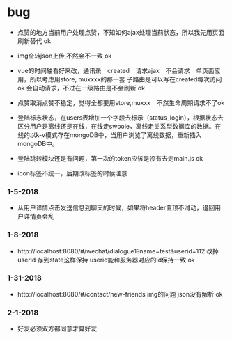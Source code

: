 # bug

* 点赞的地方当前用户处理点赞，不知如何ajax处理当前状态，所以我先用页面刷新替代 ok
* img全转json上传,不然会不一致 ok
* vue的时间轴看好来改，通讯录　created　请求ajax　不会请求　单页面应用，所以考虑用store, muxxxx的那一套 子路由是可以写在created每次访问 ok
会自动请求，不过在一级路由是不会刷新 ok
* 点赞取消点赞不稳定，觉得全都要用store,muxxx　不然生命周期请求不了ok


* 登陆标志状态，在users表增加一个字段去标示（status_login），根据状态去区分用户是离线还是在线，在线走swoole，离线走关系型数据库的数据。在线的以k-v模式存在mongoDB中，当用户浏览了离线数据，重新插入mongoDB中。
* 登陆跳转模块还是有问题，第一次的token应该是没有去走main.js ok
* icon标签不统一，后期改标签的时候注意



### 1-5-2018
* 从用户详情点击发送信息到聊天的时候，如果将header置顶不滑动，退回用户详情页会乱

### 1-8-2018
* http://localhost:8080/#/wechat/dialogue1?name=test&userid=112 改掉userid 存到state这样保持 userid能和服务器对应的id保持一致 ok

### 1-31-2018
* http://localhost:8080/#/contact/new-friends img的问题 json没有解析 ok

### 2-1-2018
* 好友必须双方都同意才算好友

